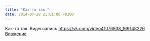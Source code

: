 ```yaml
---
title: "Как-то так."
date: 2014-07-28 21:01:00 +0300
---
```


Как-то так.
Видеозапись
<a class="vk-attach" href="https://vk.com/video41076938_169148226">https://vk.com/video41076938_169148226</a>
<a class="vk-attach" href="https://vk.com/video41076938_169148226">Вложение</a>
